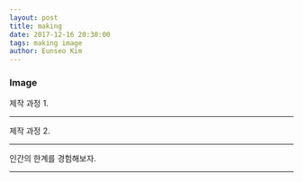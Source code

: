 ```yaml
---
layout: post
title: making
date: 2017-12-16 20:30:00
tags: making image
author: Eunseo Kim
---
```


### Image

<amp-img src="{{ site.baseurl }}assets/images/케이스 제작 1.jpeg" width="960" height="720" layout="responsive" alt="" class="mb3"></amp-img>

제작 과정 1.

<hr />

<amp-img src="{{ site.baseurl }}assets/images/케이스 제작 2.jpeg" width="960" height="720" layout="responsive" alt="" class="mb3"></amp-img>

제작 과정 2.

<hr />

<amp-img src="{{ site.baseurl }}assets/images/케이스 제작 1.jpeg" width="960" height="720" layout="responsive" alt="" class="mb3"></amp-img>

인간의 한계를 경험해보자.

<hr />
